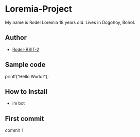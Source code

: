 # Loremia-Project
My name is Rodel Loremia 18 years old. Lives in Dogohoy, Bohol.
## Author
* [Rodel-BSIT-2](https://github.com/RodelPro-BSIT-2)
## Sample code
printf("Hello World!");
## How to Install
* im bot
## First commit
 commit 1
